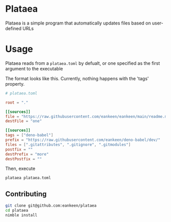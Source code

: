 # Plataea

Plataea is a simple program that automatically updates files based on user-defined URLs

# Usage

Plataea reads from a `plataea.toml` by defualt, or one specified as the first argument to the executable

The format looks like this. Currently, nothing happens with the 'tags' property.

```toml
# plataea.toml

root = "."

[[sources]]
file = "https://raw.githubusercontent.com/eankeen/eankeen/main/readme.md"
destFile = "one"

[[sources]]
tags = ["deno-babel"]
prefix = "https://raw.githubusercontent.com/eankeen/deno-babel/dev/"
files = [".gitattributes", ".gitignore", ".gitmodules"]
postfix = ""
destPrefix = "more"
destPostfix = ""
```

Then, execute
```sh
plataea plataea.toml
```

## Contributing

```sh
git clone git@github.com:eankeen/plataea
cd plataea
nimble install
```
